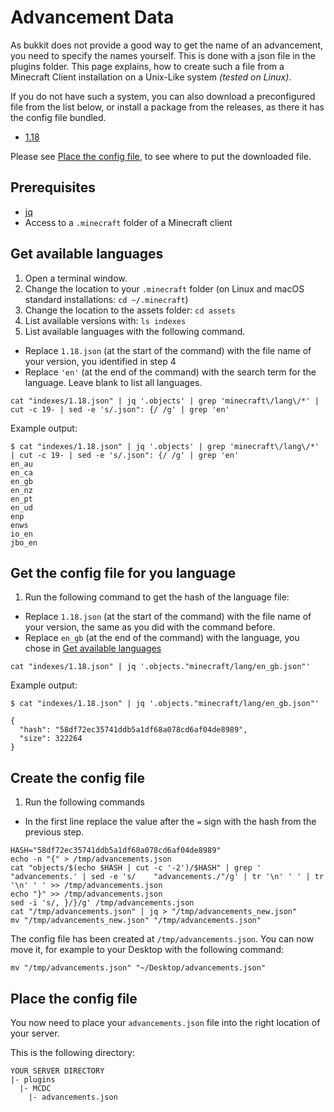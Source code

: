 # Advancement Data

As bukkit does not provide a good way to get the name of an advancement, you
need to specify the names yourself. This is done with a json file in the
plugins folder. This page explains, how to create such a file from a Minecraft
Client installation on a Unix-Like system _(tested on Linux)_.

If you do not have such a system, you can also download a preconfigured file
from the list below, or install a package from the releases, as there it has 
the config file bundled.

- [1.18](https://mafelp.github.io/MCDC/download/advancements/1-18.json)

Please see [Place the config file](#place-the-config-file), to see where to put
the downloaded file.

## Prerequisites
- [jq](https://stedolan.github.io/jq/)
- Access to a `.minecraft` folder of a Minecraft client

## Get available languages
1. Open a terminal window.
2. Change the location to your `.minecraft` folder (on Linux and macOS standard
  installations: `cd ~/.minecraft`)
3. Change the location to the assets folder: `cd assets`
4. List available versions with: `ls indexes`
5. List available languages with the following command.
  - Replace `1.18.json` (at the start of the command) with the file name of your version, you identified in step 4
  - Replace `'en'` (at the end of the command) with the search term for the language. Leave blank to list all languages.

```shell
cat "indexes/1.18.json" | jq '.objects' | grep 'minecraft\/lang\/*' | cut -c 19- | sed -e 's/.json": {/ /g' | grep 'en'
```

Example output:
```shell
$ cat "indexes/1.18.json" | jq '.objects' | grep 'minecraft\/lang\/*' | cut -c 19- | sed -e 's/.json": {/ /g' | grep 'en'
en_au 
en_ca 
en_gb 
en_nz 
en_pt 
en_ud 
enp 
enws 
io_en 
jbo_en
```

## Get the config file for you language
1. Run the following command to get the hash of the language file:
  - Replace `1.18.json` (at the start of the command) with the file name of your version, the same as you did with the command before.
  - Replace `en_gb` (at the end of the command) with the language, you chose in [Get available languages](#get-available-languages)

```shell
cat "indexes/1.18.json" | jq '.objects."minecraft/lang/en_gb.json"'
```

Example output:

```shell
$ cat "indexes/1.18.json" | jq '.objects."minecraft/lang/en_gb.json"'

{
  "hash": "58df72ec35741ddb5a1df68a078cd6af04de8989",
  "size": 322264
}
```

## Create the config file
1. Run the following commands
  - In the first line replace the value after the `=` sign with the hash from the previous step.

```shell
HASH="58df72ec35741ddb5a1df68a078cd6af04de8989"
echo -n "{" > /tmp/advancements.json
cat "objects/$(echo $HASH | cut -c '-2')/$HASH" | grep '    "advancements.' | sed -e 's/    "advancements./"/g' | tr '\n' ' ' | tr '\n' ' ' >> /tmp/advancements.json
echo "}" >> /tmp/advancements.json
sed -i 's/, }/}/g' /tmp/advancements.json
cat "/tmp/advancements.json" | jq > "/tmp/advancements_new.json"
mv "/tmp/advancements_new.json" "/tmp/advancements.json"
```

The config file has been created at `/tmp/advancements.json`. You can now move
it, for example to your Desktop with the following command:

```shell
mv "/tmp/advancements.json" "~/Desktop/advancements.json"
```

## Place the config file
You now need to place your `advancements.json` file into the right location of
your server.

This is the following directory:

```
YOUR SERVER DIRECTORY
|- plugins
  |- MCDC
    |- advancements.json
```

